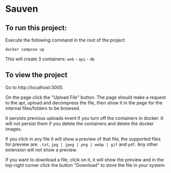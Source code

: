 # Sauven

## To run this project:

Execute the following command in the root of the project

```
docker compose up
```

This will create 3 containers: `web` - `api` - `db`

## To view the project

Go to http://localhost:3000.

On the page click the "Upload File" button. The page should make a request to the api, upload and decompress the file, then show it in the page for the internal files/folders to be browsed.

It persists previous uploads event if you turn off the containers in docker. It will not persist them if you delete the containers and delete the docker images.

If you click in any file it will show a preview of that file, the supported files for preview are: `.txt`, `jpg | jpeg | png | webp | gif` and `pdf`. Any other extension will not show a preview.

If you want to download a file, click on it, it will show the preview and in the top-right corner click the button "Download" to store the file in your system.
